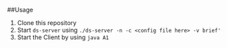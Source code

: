 ##Usage

1. Clone this repository
2. Start `ds-server` using `./ds-server -n -c <config file here> -v brief'`
3. Start the Client by using `java A1`
